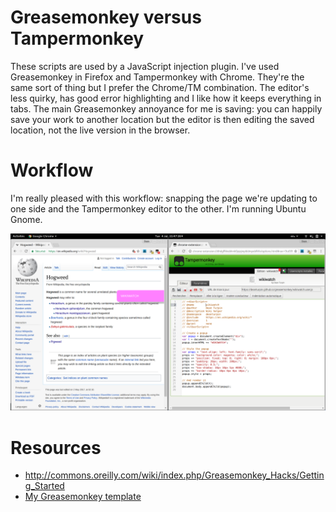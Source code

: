 # Greasemonkey versus Tampermonkey

These scripts are used by a JavaScript injection plugin. I've used
Greasemonkey in Firefox and Tampermonkey with Chrome. They're the same sort of
thing but I prefer the Chrome/TM combination. The editor's less quirky, has good
error highlighting and I like how it keeps everything in tabs. The main
Greasemonkey annoyance for me is saving: you can happily save your work to
another location but the editor is then editing the saved location, not the live
version in the browser.

# Workflow

I'm really pleased with this workflow: snapping the page we're updating to one
side and the Tampermonkey editor to the other. I'm running Ubuntu Gnome.

![](tampermonkey.png)

# Resources

- http://commons.oreilly.com/wiki/index.php/Greasemonkey_Hacks/Getting_Started
- [My Greasemonkey template](https://github.com/deanturpin/templates/blob/master/greasemonkey-popup.user.js)

